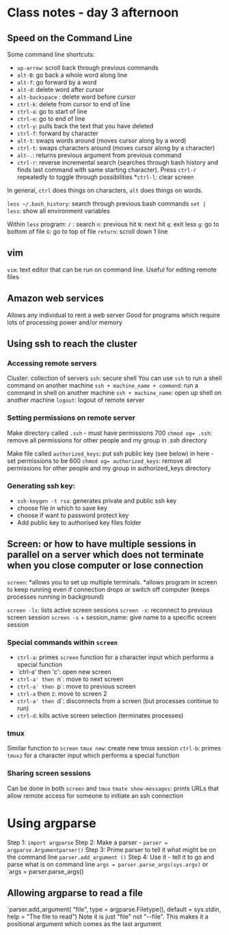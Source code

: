 # Class notes - day 3 afternoon

## Speed on the Command Line
Some command line shortcuts:
* `up-arrow`: scroll back through previous commands
* `alt-B`: go back a whole word along line
* `alt-f`: go forward by a word
* `alt-d`: delete word after cursor
* `alt-backspace` : delete word before cursor
* `ctrl-k`: delete from cursor to end of line
* `ctrl-a`: go to start of line
* `ctrl-e`: go to end of line
* `ctrl-y`: pulls back the text that you have deleted
* `ctrl-f`: forward by character
* `alt-t`: swaps words around (moves cursor along by a word)
* `ctrl-t`: swaps characters around (moves cursor along by a character)
* `alt-.`: returns previous argument from previous command
* `ctrl-r`: reverse incremental search (searches through bash history and finds last command with same starting character). 
Press `ctrl-r` repeatedly to toggle through possibilities
*`ctrl-l`: clear screen

In general, `ctrl` does things on characters, `alt` does things on words.

`less ~/.bash_history`: search through previous bash commands
`set | less`: show all environment variables

Within `less` program:
`/` : search
`n`: previous hit
`N`: next hit
`q`: exit less
`g`: go to bottom of file
`G`: go to top of file
`return`: scroll down 1 line

## vim
`vim`: text editor that can be run on command line. Useful for editing remote files

## Amazon web services
Allows any individual to rent a web server
Good for programs which require lots of processing power and/or memory

## Using ssh to reach the cluster
### Accessing remote servers
Cluster: collection of servers
`ssh`: secure shell
You can use `ssh` to run a shell command on another machine
`ssh + machine_name + command`: run a command in shell on another machine
`ssh + machine_name`: open up shell on another machine
`logout`: logout of remote server

### Setting permissions on remote server
Make directory called `.ssh` - must have permissions 700
`chmod og= .ssh`: remove all permissions for other people and my group in .ssh directory

Make file called `authorized_keys`: put ssh public key (see below) in here - set permissions to be 600
`chmod og= authorized_keys`: remove all permissions for other people and my group in authorized_keys directory

### Generating ssh key:
* `ssh-keygen -t rsa`: generates private and public ssh key
* choose file in which to save key
* choose if want to password protect key
* Add public key to authorised key files folder

## Screen: or how to have multiple sessions in parallel on a server which does not terminate when you close computer or lose connection
`screen`: 
*allows you to set up multiple terminals. 
*allows program in screen to keep running even if connection drops or switch off computer (keeps processes running in background)

`screen -ls`: lists active screen sessions
`screen -x`: reconnect to previous screen session
`screen -s` + session_name: give name to a specific screen session

### Special commands within `screen`
* `ctrl-a`: primes `screen` function for a character input which performs a special function
* `ctrl-a' then 'c': open new screen
* `ctrl-a' then `n`: move to next screen
* `ctrl-a' then `p`: move to previous screen
* `ctrl-a` then `2`: move to screen 2
* `ctrl-a' then `d`: disconnects from a screen (but processes continue to run)
* `ctrl-d`: kills active screen selection (terminates processes)

### tmux
Similar function to `screen`
`tmux new`: create new tmux session
`ctrl-b`: primes `tmuxz` for a character input which performs a special function

### Sharing screen sessions
Can be done in both `screen` and `tmux`
`tmate show-messages`: prints URLs that allow remote access for someone to initiate an ssh connection

# Using argparse
Step 1: `import argparse`
Step 2: Make a parser - `parser = argparse.Argumentparser()`
Step 3: Prime parser to tell it what might be on the command line
`parser.add_argument ()`
Step 4: Use it - tell it to go and parse what is on command line
`args = parser.parse_args(sys.argv)`
or
`args = parser.parse_args()

## Allowing argparse to read a file
`parser.add_argument(
	"file", type = argparse.Filetype(), default = sys.stdin,
	help = "The file to read")
Note it is just "file" not "--file". This makes it a positional argument which comes as the last argument
